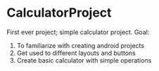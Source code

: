 # CalculatorProject
First ever project; simple calculator project.
Goal: 
1. To familiarize with creating android projects
2. Get used to different layouts and buttons
3. Create basic calculator with simple operations
